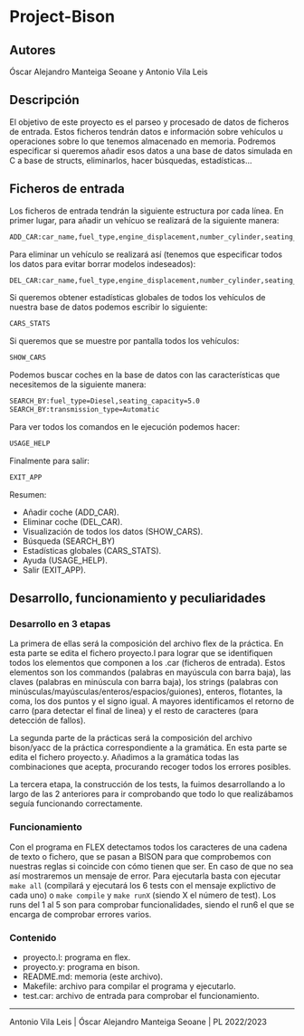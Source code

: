 # Project-Bison

## Autores

Óscar Alejandro Manteiga Seoane y Antonio Vila Leis

## Descripción

El objetivo de este proyecto es el parseo y procesado de datos de ficheros de entrada. Estos ficheros tendrán datos e información sobre vehículos u operaciones sobre lo que tenemos almacenado en memoria. Podremos especificar si queremos añadir esos datos a una base de datos simulada en C a base de structs, eliminarlos, hacer búsquedas, estadísticas...

## Ficheros de entrada

Los ficheros de entrada tendrán la siguiente estructura por cada línea. En primer lugar, para añadir un vehícuo se realizará de la siguiente manera:

```txt
ADD_CAR:car_name,fuel_type,engine_displacement,number_cylinder,seating_capacity,transmission_type,fuel_tank_capacity,body_type,rating,starting_price,ending_price,max_torque_nm,max_torque_rpm,max_power_bhp,max_power_rp
```

Para eliminar un vehículo se realizará así (tenemos que especificar todos los datos para evitar borrar modelos indeseados):

```txt
DEL_CAR:car_name,fuel_type,engine_displacement,number_cylinder,seating_capacity,transmission_type,fuel_tank_capacity,body_type,rating,starting_price,ending_price,max_torque_nm,max_torque_rpm,max_power_bhp,max_power_rp
```

Si queremos obtener estadísticas globales de todos los vehículos de nuestra base de datos podemos escribir lo siguiente:

```txt
CARS_STATS
```

Si queremos que se muestre por pantalla todos los vehículos:
  
```txt
SHOW_CARS
```

Podemos buscar coches en la base de datos con las características que necesitemos de la siguiente manera:

```txt
SEARCH_BY:fuel_type=Diesel,seating_capacity=5.0
SEARCH_BY:transmission_type=Automatic
```

Para ver todos los comandos en le ejecución podemos hacer:

```txt
USAGE_HELP
```

Finalmente para salir:

```txt
EXIT_APP
```

Resumen:

- Añadir coche (ADD_CAR).
- Eliminar coche (DEL_CAR).
- Visualización de todos los datos (SHOW_CARS).
- Búsqueda (SEARCH_BY)
- Estadísticas globales (CARS_STATS).
- Ayuda (USAGE_HELP).
- Salir (EXIT_APP).

## Desarrollo, funcionamiento y peculiaridades

### Desarrollo en 3 etapas

La primera de ellas será la composición del archivo flex de la práctica. En esta parte se edita el fichero proyecto.l para lograr que se identifiquen todos los elementos que componen a los .car (ficheros de entrada). Estos elementos son los commandos (palabras en mayúscula con barra baja), las claves (palabras en minúscula con barra baja), los strings (palabras con minúsculas/mayúsculas/enteros/espacios/guiones), enteros, flotantes, la coma, los dos puntos y el signo igual. A mayores identificamos el retorno de carro (para detectar el final de linea) y el resto de caracteres (para detección de fallos).

La segunda parte de la prácticas será la composición del archivo bison/yacc de la práctica correspondiente a la gramática. En esta parte se edita el fichero proyecto.y. Añadimos a la gramática todas las combinaciones que acepta, procurando recoger todos los errores posibles.

La tercera etapa, la construcción de los tests, la fuimos desarrollando a lo largo de las 2 anteriores para ir comprobando que todo lo que realizábamos seguía funcionando correctamente.

### Funcionamiento

Con el programa en FLEX detectamos todos los caracteres de una cadena de texto o fichero, que se pasan a BISON para que comprobemos con nuestras reglas si coincide con cómo tienen que ser. En caso de que no sea así mostraremos un mensaje de error. Para ejecutarla basta con ejecutar `make all` (compilará y ejecutará los 6 tests con el mensaje explictivo de cada uno) o `make compile` y `make runX` (siendo X el número de test). Los runs del 1 al 5 son para comprobar funcionalidades, siendo el run6 el que se encarga de comprobar errores varios.

### Contenido

- proyecto.l: programa en flex.
- proyecto.y: programa en bison.
- README.md: memoria (este archivo).
- Makefile: archivo para compilar el programa y ejecutarlo.
- test.car: archivo de entrada para comprobar el funcionamiento.

---

Antonio Vila Leis | Óscar Alejandro Manteiga Seoane | PL 2022/2023
